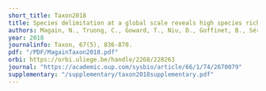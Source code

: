 ```yaml
---
short_title: Taxon2018
title: Species delimitation at a global scale reveals high species richness with complex biogeography and patterns of symbiont association in Peltigera section Peltigera (lichenized Ascomycota, Lecanoromycetes).
authors: Magain, N., Truong, C., Goward, T., Niu, D., Goffinet, B., Sérusiaux, E., Lutzoni, F. & Miadlikowska, J. 
year: 2018
journalinfo: Taxon, 67(5), 836-870.
pdf: "/PDF/MagainTaxon2018.pdf"
orbi: https://orbi.uliege.be/handle/2268/228263
journal: "https://academic.oup.com/sysbio/article/66/1/74/2670079"
supplementary: "/supplementary/taxon2018supplementary.pdf"
---
```

